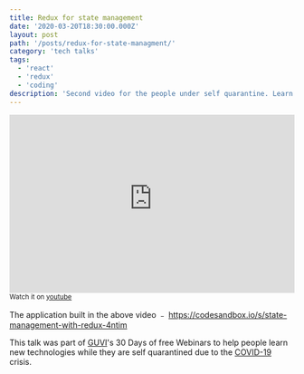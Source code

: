 ```yaml
---
title: Redux for state management
date: '2020-03-20T18:30:00.000Z'
layout: post
path: '/posts/redux-for-state-managment/'
category: 'tech talks'
tags:
  - 'react'
  - 'redux'
  - 'coding'
description: 'Second video for the people under self quarantine. Learn redux in 1 hour!'
---
```


<p>
<iframe width="100%" height="315" src="https://www.youtube-nocookie.com/embed/6bCkflDLYp8" frameborder="0" allow="accelerometer; autoplay; encrypted-media; gyroscope; picture-in-picture" allowfullscreen></iframe>
<small>Watch it on <a href="https://www.youtube.com/watch?v=6bCkflDLYp8">youtube</a></small>
</p>

The application built in the above video ﹣ https://codesandbox.io/s/state-management-with-redux-4ntim

This talk was part of [GUVI](https://www.guvi.in/webinar)'s 30 Days of free Webinars to help people learn new technologies while they are self quarantined due to the [COVID-19](https://www.who.int/emergencies/diseases/novel-coronavirus-2019) crisis.

